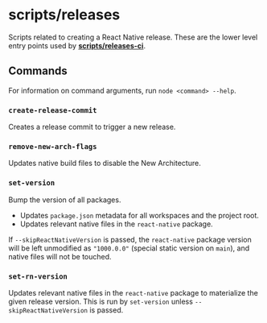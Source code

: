 # scripts/releases

Scripts related to creating a React Native release. These are the lower level entry points used by [**scripts/releases-ci**](https://github.com/facebook/react-native/tree/main/scripts/releases-ci).

## Commands

For information on command arguments, run `node <command> --help`.

### `create-release-commit`

Creates a release commit to trigger a new release.

### `remove-new-arch-flags`

Updates native build files to disable the New Architecture.

### `set-version`

Bump the version of all packages.

- Updates `package.json` metadata for all workspaces and the project root.
- Updates relevant native files in the `react-native` package.

If `--skipReactNativeVersion` is passed, the `react-native` package version will be left unmodified as `"1000.0.0"` (special static version on `main`), and native files will not be touched.

### `set-rn-version`

Updates relevant native files in the `react-native` package to materialize the given release version. This is run by `set-version` unless `--skipReactNativeVersion` is passed.
